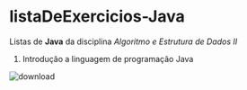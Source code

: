 # listaDeExercicios-Java
 Listas de **Java** da disciplina *Algoritmo e Estrutura de Dados II*

1) Introdução a linguagem de programação Java









![download](https://user-images.githubusercontent.com/113628524/222302772-082558c4-ffe2-4178-a47f-0864c159314d.png)
